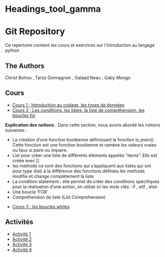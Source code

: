 # Headings_tool_gamma
# Git Repository  

Ce repertoire contient les cours et exercices sur l'introduction au langage python 

## The Authors

Christ Bohou , Tarzs Gnimagnon , Galaad Neau , Gaby Mongo

## Cours

* [Cours 1 : Introduction au codage, les types de données](cours/Introduction_Python_1.ipynb)
* [Cours 2 : Les conditions, les listes, la liste de compréhension, les boucles for ](cours/Introduction_Python_2.ipynb)

**Explication des notions** : Dans cette section, nous avons abordé les notions suivantes :

- La création d’une fonction booléenne  définissant la fonction is_even().  
  Cette fonction est une fonction booléenne et ramène les valeurs vraies ou faux si paire ou impaire.
- List pour créer une liste de différents éléments appelés “items”. Elle est créée avec []
- les methods ce sont des fonctions qui s’appliquent aux listes qui ont pour type (list) à la différence des fonctions définies les methods modifie et change complétement la liste
- La condition statement : elle permet de créer des conditions spécifiques pour la réalisation d’une action, on utilise ici les mots clés : if , elif , else
- Une boucle ‘FOR’
- Compréhension de liste (List Comprehension)
* [Cours 3 : les boucles whiles](cours/Introduction_Python_3.ipynb)
  

## Activités


* [Activité 1](activites/Introduction_Python_1_Activite.ipynb)
* [Activité 2](activites/Introduction_Python_2_Activite.ipynb)
* [Activité 3](activites/Introduction_Python_3_Activite.ipynb)
* [Activité 4](activites/Homework.py)
